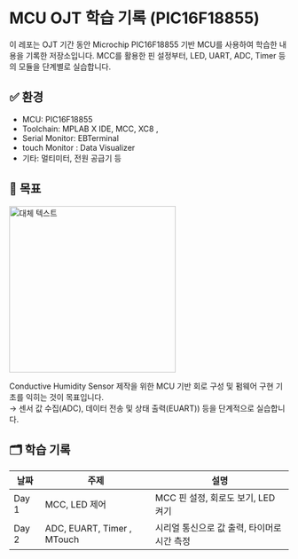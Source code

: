 # MCU OJT 학습 기록 (PIC16F18855)

이 레포는 OJT 기간 동안 Microchip PIC16F18855 기반 MCU를 사용하여 학습한 내용을 기록한 저장소입니다. MCC를 활용한 핀 설정부터, LED, UART, ADC, Timer 등의 모듈을 단계별로 실습합니다.

## ✅ 환경
- MCU: PIC16F18855
- Toolchain: MPLAB X IDE, MCC, XC8 ,
- Serial Monitor: EBTerminal
- touch Monitor : Data Visualizer 
- 기타: 멀티미터, 전원 공급기 등

## 🎯 목표


<img src="https://github.com/user-attachments/assets/aeff7daa-02b5-42c5-92fd-64aa335663c3" alt="대체 텍스트" width="300"/>


Conductive Humidity Sensor 제작을 위한 MCU 기반 회로 구성 및 펌웨어 구현 기초를 익히는 것이 목표입니다.  
→ 센서 값 수집(ADC), 데이터 전송 및 상태 출력(EUART)) 등을 단계적으로 실습합니다.

## 🗂 학습 기록

| 날짜 | 주제 | 설명 |
|------|------|------|
| Day 1 | MCC, LED 제어 | MCC 핀 설정, 회로도 보기, LED 켜기 |
| Day 2 | ADC, EUART, Timer , MTouch | 시리얼 통신으로 값 출력, 타이머로 시간 측정 |
